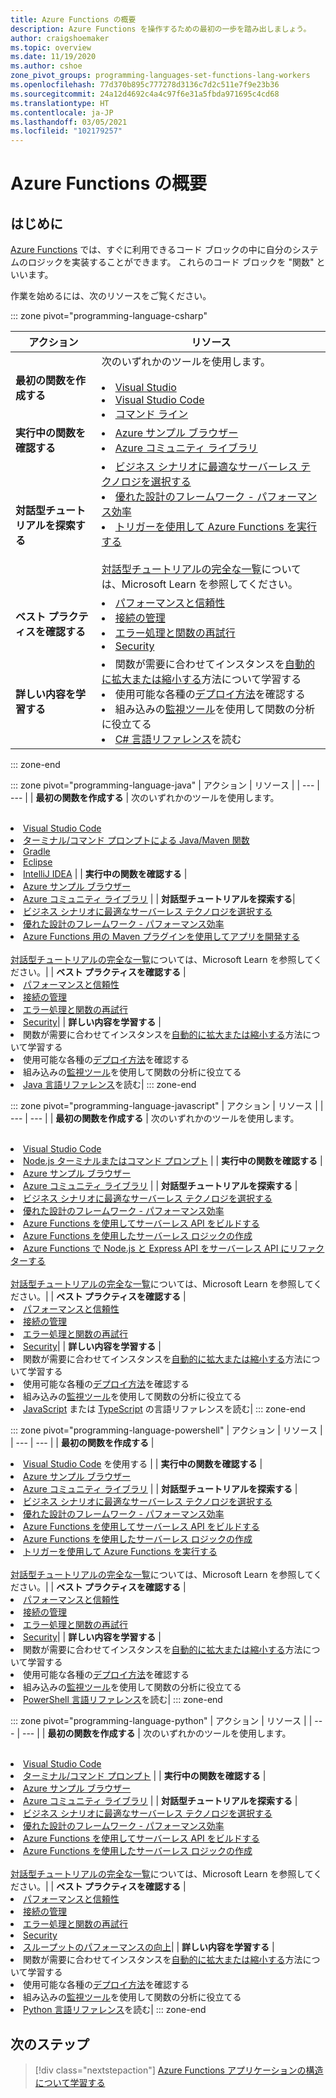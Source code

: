 ```yaml
---
title: Azure Functions の概要
description: Azure Functions を操作するための最初の一歩を踏み出しましょう。
author: craigshoemaker
ms.topic: overview
ms.date: 11/19/2020
ms.author: cshoe
zone_pivot_groups: programming-languages-set-functions-lang-workers
ms.openlocfilehash: 77d370b895c777278d3136c7d2c511e7f9e23b36
ms.sourcegitcommit: 24a12d4692c4a4c97f6e31a5fbda971695c4cd68
ms.translationtype: HT
ms.contentlocale: ja-JP
ms.lasthandoff: 03/05/2021
ms.locfileid: "102179257"
---
```

# <a name="getting-started-with-azure-functions"></a>Azure Functions の概要

## <a name="introduction"></a>はじめに

[Azure Functions](./functions-overview.md) では、すぐに利用できるコード ブロックの中に自分のシステムのロジックを実装することができます。 これらのコード ブロックを "関数" といいます。

作業を始めるには、次のリソースをご覧ください。

::: zone pivot="programming-language-csharp"

| アクション | リソース |
| --- | --- |
| **最初の関数を作成する** | 次のいずれかのツールを使用します。<br><br><li>[Visual Studio](./functions-create-your-first-function-visual-studio.md)<li>[Visual Studio Code](./create-first-function-vs-code-csharp.md)<li>[コマンド ライン](./create-first-function-cli-csharp.md) |
| **実行中の関数を確認する** | <li>[Azure サンプル ブラウザー](/samples/browse/?expanded=azure&languages=csharp&products=azure-functions)<li>[Azure コミュニティ ライブラリ](https://www.serverlesslibrary.net/?technology=Functions%202.x&language=C%23) |
| **対話型チュートリアルを探索する**| <li>[ビジネス シナリオに最適なサーバーレス テクノロジを選択する](/learn/modules/serverless-fundamentals/)<li>[優れた設計のフレームワーク - パフォーマンス効率](/learn/modules/azure-well-architected-performance-efficiency/)<li>[トリガーを使用して Azure Functions を実行する](/learn/modules/execute-azure-function-with-triggers/) <br><br>[対話型チュートリアルの完全な一覧](/learn/browse/?expanded=azure&products=azure-functions)については、Microsoft Learn を参照してください。|
| **ベスト プラクティスを確認する** |<li>[パフォーマンスと信頼性](./functions-best-practices.md)<li>[接続の管理](./manage-connections.md)<li>[エラー処理と関数の再試行](./functions-bindings-error-pages.md?tabs=csharp)<li>[Security](./security-concepts.md)|
| **詳しい内容を学習する** | <li>関数が需要に合わせてインスタンスを[自動的に拡大または縮小する](./functions-scale.md)方法について学習する<li>使用可能な各種の[デプロイ方法](./functions-deployment-technologies.md)を確認する<li>組み込みの[監視ツール](./functions-monitoring.md)を使用して関数の分析に役立てる<li>[C# 言語リファレンス](./functions-dotnet-class-library.md)を読む|

::: zone-end

::: zone pivot="programming-language-java"
| アクション | リソース |
| --- | --- |
| **最初の関数を作成する** | 次のいずれかのツールを使用します。<br><br><li>[Visual Studio Code](./create-first-function-vs-code-java.md)<li>[ターミナル/コマンド プロンプトによる Java/Maven 関数](./create-first-function-cli-java.md)<li>[Gradle](./functions-create-first-java-gradle.md)<li>[Eclipse](./functions-create-maven-eclipse.md)<li>[IntelliJ IDEA](./functions-create-maven-intellij.md) |
| **実行中の関数を確認する** | <li>[Azure サンプル ブラウザー](/samples/browse/?expanded=azure&languages=java&products=azure-functions)<li>[Azure コミュニティ ライブラリ](https://www.serverlesslibrary.net/?technology=Functions%202.x&language=Java) |
| **対話型チュートリアルを探索する**| <li>[ビジネス シナリオに最適なサーバーレス テクノロジを選択する](/learn/modules/serverless-fundamentals/)<li>[優れた設計のフレームワーク - パフォーマンス効率](/learn/modules/azure-well-architected-performance-efficiency/)<li>[Azure Functions 用の Maven プラグインを使用してアプリを開発する](/learn/modules/develop-azure-functions-app-with-maven-plugin/) <br><br>[対話型チュートリアルの完全な一覧](/learn/browse/?expanded=azure&products=azure-functions)については、Microsoft Learn を参照してください。|
| **ベスト プラクティスを確認する** |<li>[パフォーマンスと信頼性](./functions-best-practices.md)<li>[接続の管理](./manage-connections.md)<li>[エラー処理と関数の再試行](./functions-bindings-error-pages.md?tabs=java)<li>[Security](./security-concepts.md)|
| **詳しい内容を学習する** | <li>関数が需要に合わせてインスタンスを[自動的に拡大または縮小する](./functions-scale.md)方法について学習する<li>使用可能な各種の[デプロイ方法](./functions-deployment-technologies.md)を確認する<li>組み込みの[監視ツール](./functions-monitoring.md)を使用して関数の分析に役立てる<li>[Java 言語リファレンス](./functions-reference-java.md)を読む|
::: zone-end

::: zone pivot="programming-language-javascript"
| アクション | リソース |
| --- | --- |
| **最初の関数を作成する** | 次のいずれかのツールを使用します。<br><br><li>[Visual Studio Code](./create-first-function-vs-code-node.md)<li>[Node.js ターミナルまたはコマンド プロンプト](./create-first-function-cli-node.md) |
| **実行中の関数を確認する** | <li>[Azure サンプル ブラウザー](/samples/browse/?expanded=azure&languages=javascript%2ctypescript&products=azure-functions)<li>[Azure コミュニティ ライブラリ](https://www.serverlesslibrary.net/?technology=Functions%202.x&language=JavaScript%2CTypeScript) |
| **対話型チュートリアルを探索する** | <li>[ビジネス シナリオに最適なサーバーレス テクノロジを選択する](/learn/modules/serverless-fundamentals/)<li>[優れた設計のフレームワーク - パフォーマンス効率](/learn/modules/azure-well-architected-performance-efficiency/)<li>[Azure Functions を使用してサーバーレス API をビルドする](/learn/modules/build-api-azure-functions/)<li>[Azure Functions を使用したサーバーレス ロジックの作成](/learn/modules/create-serverless-logic-with-azure-functions/)<li>[Azure Functions で Node.js と Express API をサーバーレス API にリファクターする](/learn/modules/shift-nodejs-express-apis-serverless/) <br><br>[対話型チュートリアルの完全な一覧](/learn/browse/?expanded=azure&products=azure-functions)については、Microsoft Learn を参照してください。|
| **ベスト プラクティスを確認する** |<li>[パフォーマンスと信頼性](./functions-best-practices.md)<li>[接続の管理](./manage-connections.md)<li>[エラー処理と関数の再試行](./functions-bindings-error-pages.md?tabs=javascript)<li>[Security](./security-concepts.md)|
| **詳しい内容を学習する** | <li>関数が需要に合わせてインスタンスを[自動的に拡大または縮小する](./functions-scale.md)方法について学習する<li>使用可能な各種の[デプロイ方法](./functions-deployment-technologies.md)を確認する<li>組み込みの[監視ツール](./functions-monitoring.md)を使用して関数の分析に役立てる<li>[JavaScript](./functions-reference-node.md) または [TypeScript](./functions-reference-node.md#typescript) の言語リファレンスを読む|
::: zone-end

::: zone pivot="programming-language-powershell"
| アクション | リソース |
| --- | --- |
| **最初の関数を作成する** | <li>[Visual Studio Code](./create-first-function-vs-code-powershell.md) を使用する |
| **実行中の関数を確認する** | <li>[Azure サンプル ブラウザー](/samples/browse/?expanded=azure&languages=powershell&products=azure-functions)<li>[Azure コミュニティ ライブラリ](https://www.serverlesslibrary.net/?technology=Functions%202.x&language=PowerShell) |
| **対話型チュートリアルを探索する** | <li>[ビジネス シナリオに最適なサーバーレス テクノロジを選択する](/learn/modules/serverless-fundamentals/)<li>[優れた設計のフレームワーク - パフォーマンス効率](/learn/modules/azure-well-architected-performance-efficiency/)<li>[Azure Functions を使用してサーバーレス API をビルドする](/learn/modules/build-api-azure-functions/)<li>[Azure Functions を使用したサーバーレス ロジックの作成](/learn/modules/create-serverless-logic-with-azure-functions/)<li>[トリガーを使用して Azure Functions を実行する](/learn/modules/execute-azure-function-with-triggers/) <br><br>[対話型チュートリアルの完全な一覧](/learn/browse/?expanded=azure&products=azure-functions)については、Microsoft Learn を参照してください。|
| **ベスト プラクティスを確認する** |<li>[パフォーマンスと信頼性](./functions-best-practices.md)<li>[接続の管理](./manage-connections.md)<li>[エラー処理と関数の再試行](./functions-bindings-error-pages.md?tabs=powershell)<li>[Security](./security-concepts.md)|
| **詳しい内容を学習する** | <li>関数が需要に合わせてインスタンスを[自動的に拡大または縮小する](./functions-scale.md)方法について学習する<li>使用可能な各種の[デプロイ方法](./functions-deployment-technologies.md)を確認する<li>組み込みの[監視ツール](./functions-monitoring.md)を使用して関数の分析に役立てる<li>[PowerShell 言語リファレンス](./functions-reference-powershell.md)を読む|
::: zone-end

::: zone pivot="programming-language-python"
| アクション | リソース |
| --- | --- |
| **最初の関数を作成する** | 次のいずれかのツールを使用します。<br><br><li>[Visual Studio Code](./create-first-function-vs-code-csharp.md?pivots=programming-language-python)<li>[ターミナル/コマンド プロンプト](./create-first-function-cli-csharp.md?pivots=programming-language-python) |
| **実行中の関数を確認する** | <li>[Azure サンプル ブラウザー](/samples/browse/?expanded=azure&languages=python&products=azure-functions)<li>[Azure コミュニティ ライブラリ](https://www.serverlesslibrary.net/?technology=Functions%202.x&language=Python) |
| **対話型チュートリアルを探索する** | <li>[ビジネス シナリオに最適なサーバーレス テクノロジを選択する](/learn/modules/serverless-fundamentals/)<li>[優れた設計のフレームワーク - パフォーマンス効率](/learn/modules/azure-well-architected-performance-efficiency/)<li>[Azure Functions を使用してサーバーレス API をビルドする](/learn/modules/build-api-azure-functions/)<li>[Azure Functions を使用したサーバーレス ロジックの作成](/learn/modules/create-serverless-logic-with-azure-functions/) <br><br>[対話型チュートリアルの完全な一覧](/learn/browse/?expanded=azure&products=azure-functions)については、Microsoft Learn を参照してください。|
| **ベスト プラクティスを確認する** |<li>[パフォーマンスと信頼性](./functions-best-practices.md)<li>[接続の管理](./manage-connections.md)<li>[エラー処理と関数の再試行](./functions-bindings-error-pages.md?tabs=python)<li>[Security](./security-concepts.md)<li>[スループットのパフォーマンスの向上](./python-scale-performance-reference.md)|
| **詳しい内容を学習する** | <li>関数が需要に合わせてインスタンスを[自動的に拡大または縮小する](./functions-scale.md)方法について学習する<li>使用可能な各種の[デプロイ方法](./functions-deployment-technologies.md)を確認する<li>組み込みの[監視ツール](./functions-monitoring.md)を使用して関数の分析に役立てる<li>[Python 言語リファレンス](./functions-reference-python.md)を読む|
::: zone-end

## <a name="next-steps"></a>次のステップ

> [!div class="nextstepaction"]
> [Azure Functions アプリケーションの構造について学習する](./functions-reference.md)

